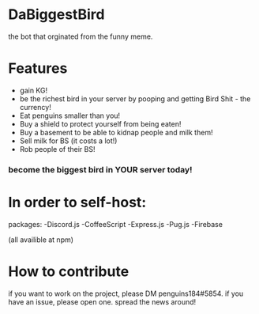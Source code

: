 # DaBiggestBird
the bot that orginated from the funny meme.

# Features
- gain KG!
- be the richest bird in your server by pooping and getting Bird Shit - the currency!
- Eat penguins smaller than you!
- Buy a shield to protect yourself from being eaten!
- Buy a basement to be able to kidnap people and milk them!
- Sell milk for BS (it costs a lot!)
- Rob people of their BS!

### become the biggest bird in YOUR server today!

# In order to self-host:
packages:
-Discord.js
-CoffeeScript
-Express.js
-Pug.js
-Firebase

(all availible at npm)

# How to contribute
if you want to work on the project, please DM penguins184#5854.
if you have an issue, please open one.
spread the news around!
